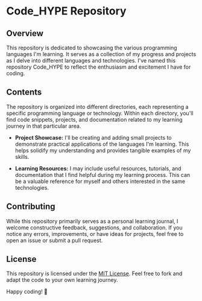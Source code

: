 # Code_HYPE Repository

## Overview

This repository is dedicated to showcasing the various programming languages I'm learning. It serves as a collection of my progress and projects as I delve into different languages and technologies. I've named this repository Code_HYPE to reflect the enthusiasm and excitement I have for coding.

## Contents

The repository is organized into different directories, each representing a specific programming language or technology. Within each directory, you'll find code snippets, projects, and documentation related to my learning journey in that particular area.

- **Project Showcase:** I'll be creating and adding small projects to demonstrate practical applications of the languages I'm learning. This helps solidify my understanding and provides tangible examples of my skills.

- **Learning Resources:** I may include useful resources, tutorials, and documentation that I find helpful during my learning process. This can be a valuable reference for myself and others interested in the same technologies.

## Contributing

While this repository primarily serves as a personal learning journal, I welcome constructive feedback, suggestions, and collaboration. If you notice any errors, improvements, or have ideas for projects, feel free to open an issue or submit a pull request.

## License

This repository is licensed under the [MIT License](LICENSE). Feel free to fork and adapt the code to your own learning journey.

Happy coding! 🚀
